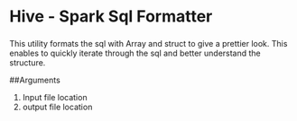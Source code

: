 
# Hive - Spark Sql Formatter

### 
This utility formats the sql with Array and struct to give a prettier look. This enables to quickly iterate through
the sql and better understand the structure. 



##Arguments

1. Input file location
2. output file location